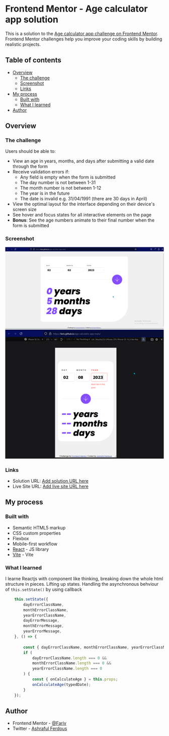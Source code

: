 # Frontend Mentor - Age calculator app solution

This is a solution to the [Age calculator app challenge on Frontend Mentor](https://www.frontendmentor.io/challenges/age-calculator-app-dF9DFFpj-Q). Frontend Mentor challenges help you improve your coding skills by building realistic projects. 

## Table of contents

- [Overview](#overview)
  - [The challenge](#the-challenge)
  - [Screenshot](#screenshot)
  - [Links](#links)
- [My process](#my-process)
  - [Built with](#built-with)
  - [What I learned](#what-i-learned)
- [Author](#author)

## Overview

### The challenge

Users should be able to:

- View an age in years, months, and days after submitting a valid date through the form
- Receive validation errors if:
  - Any field is empty when the form is submitted
  - The day number is not between 1-31
  - The month number is not between 1-12
  - The year is in the future
  - The date is invalid e.g. 31/04/1991 (there are 30 days in April)
- View the optimal layout for the interface depending on their device's screen size
- See hover and focus states for all interactive elements on the page
- **Bonus**: See the age numbers animate to their final number when the form is submitted

### Screenshot

![](./ss1.png)
![](./ss2.png)

### Links

- Solution URL: [Add solution URL here](https://github.com/Fariv/age-calculator-app-main)
- Live Site URL: [Add live site URL here](https://fariv.github.io/age-calculator-app-main/)

## My process

### Built with

- Semantic HTML5 markup
- CSS custom properties
- Flexbox
- Mobile-first workflow
- [React](https://reactjs.org/) - JS library
- [Vite](https://vitejs.dev/guide/) - Vite

### What I learned

I learne Reactjs with component like thinking, breaking down the whole html structure in pieces.
Lifting up states.
Handling the asynchronous behviour of ``this.setState()`` by using callback

```js
    this.setState({
        dayErrorClassName,
        monthErrorClassName,
        yearErrorClassName,
        dayErrorMessage,
        monthErrorMessage,
        yearErrorMessage,
    }, () => {

        const { dayErrorClassName, monthErrorClassName, yearErrorClassName } = this.state;
        if (
            dayErrorClassName.length === 0 && 
            monthErrorClassName.length === 0 && 
            yearErrorClassName.length === 0
        ) {
            const { onCalculateAge } = this.props;
            onCalculateAge(typedDate);
        }
    });
```

## Author

- Frontend Mentor - [@Fariv](https://www.frontendmentor.io/profile/Fariv)
- Twitter - [Ashraful Ferdous](https://www.linkedin.com/in/ashraful-ferdous-190652119)
